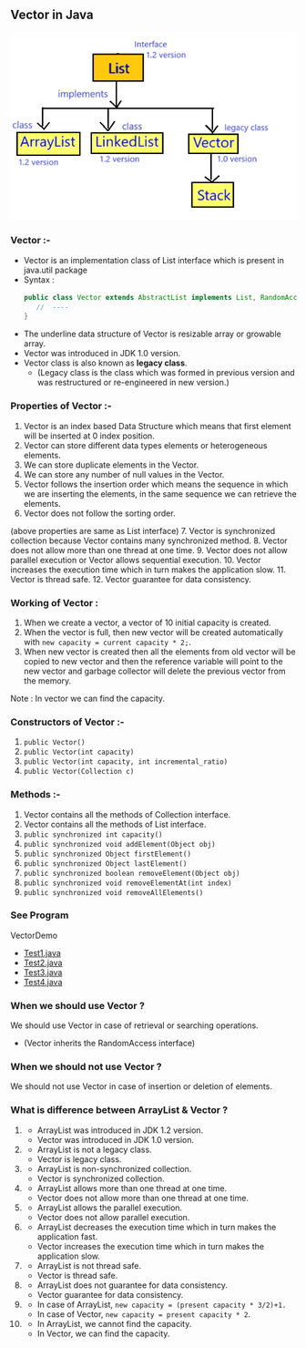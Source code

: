 ## Vector in Java

![vector.png](_5/images/vector.png)

### Vector :-
- Vector is an implementation class of List interface which is present in java.util package
- Syntax : 
   ```java
   public class Vector extends AbstractList implements List, RandomAccess, Cloneable, Serializable {
      //  ---- 
   }
   ```
- The underline data structure of Vector is resizable array or growable array.
- Vector was introduced in JDK 1.0 version.
- Vector class is also known as **legacy class**.
  - (Legacy class is the class which was formed in previous version and was restructured or re-engineered in new version.)

### Properties of Vector :-
1. Vector is an index based Data Structure which means that first element will be inserted at 0 index position.
2. Vector can store different data types elements or heterogeneous elements.
3. We can store duplicate elements in the Vector.
4. We can store any number of null values in the Vector.
5. Vector follows the insertion order which means the sequence in which we are inserting the elements, in the same sequence we can retrieve the elements.
6. Vector does not follow the sorting order.

(above properties are same as List interface)
7. Vector is synchronized collection because Vector contains many synchronized method.
8. Vector does not allow more than one thread at one time.
9. Vector does not allow parallel execution or Vector allows sequential execution.
10. Vector increases the execution time which in turn makes the application slow.
11. Vector is thread safe.
12. Vector guarantee for data consistency.
    
### Working of Vector :
1. When we create a vector, a vector of 10 initial capacity is created.
2. When the vector is full, then new vector will be created automatically with `new capacity = current capacity * 2;`.
3. When new vector is created then all the elements from old vector will be copied to new vector and then the reference variable will point to the new vector and garbage collector will delete the previous vector from the memory.

Note : In vector we can find the capacity.

### Constructors of Vector :-
1. `public Vector()`
2. `public Vector(int capacity)`
3. `public Vector(int capacity, int incremental_ratio)`
4. `public Vector(Collection c)`

### Methods :-
1. Vector contains all the methods of Collection interface.
2. Vector contains all the methods of List interface.
3. `public synchronized int capacity()`
4. `public synchronized void addElement(Object obj)`
5. `public synchronized Object firstElement()`
6. `public synchronized Object lastElement()`
7. `public synchronized boolean removeElement(Object obj)`
8. `public synchronized void removeElementAt(int index)`
9. `public synchronized void removeAllElements()`

### See Program
VectorDemo
* [Test1.java](_5%2FVectorDemo%2FTest1.java)
* [Test2.java](_5%2FVectorDemo%2FTest2.java)
* [Test3.java](_5%2FVectorDemo%2FTest3.java)
* [Test4.java](_5%2FVectorDemo%2FTest4.java)

### When we should use Vector ?
We should use Vector in case of retrieval or searching operations.
- (Vector inherits the RandomAccess interface)

### When we should not use Vector ?
We should not use Vector in case of insertion or deletion of elements.


### What is difference between ArrayList & Vector ?
1. 
   - ArrayList was introduced in JDK 1.2 version.
   - Vector was introduced in JDK 1.0 version.


2. 
   - ArrayList is not a legacy class.
   - Vector is legacy class.


3. 
   - ArrayList is non-synchronized collection.
   - Vector is synchronized collection.


4. 
   - ArrayList allows more than one thread at one time.
   - Vector does not allow more than one thread at one time.


5. 
   - ArrayList allows the parallel execution.
   - Vector does not allow parallel execution.


6. 
   - ArrayList decreases the execution time which in turn makes the application fast.
   - Vector increases the execution time which in turn makes the application slow.
   

7. 
   - ArrayList is not thread safe.
   - Vector is thread safe.
   

8. 
   - ArrayList does not guarantee for data consistency.
   - Vector guarantee for data consistency.


9. 
   - In case of ArrayList, `new capacity = (present capacity * 3/2)+1.`
   - In case of Vector, `new capacity = present capacity * 2`.


10. 
    - In ArrayList, we cannot find the capacity.
    - In Vector, we can find the capacity.
   